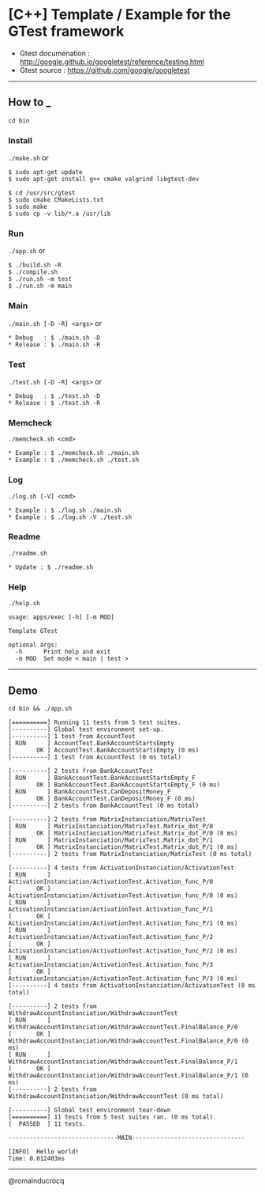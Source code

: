 # [C++] Template / Example for the GTest framework

- Gtest documenation : http://google.github.io/googletest/reference/testing.html
- Gtest source : https://github.com/google/googletest

****

## How to _

`cd bin`

### Install
`./make.sh` or  
```
$ sudo apt-get update
$ sudo apt-get install g++ cmake valgrind libgtest-dev

$ cd /usr/src/gtest
$ sudo cmake CMakeLists.txt
$ sudo make
$ sudo cp -v lib/*.a /usr/lib
```

### Run
`./app.sh` or  
<span id="how_to_run">
```
$ ./build.sh -R
$ ./compile.sh
$ ./run.sh -m test 
$ ./run.sh -m main 
```
</span>

### Main
`./main.sh [-D -R] <args>` or  
<span id="how_to_main">
```
* Debug   : $ ./main.sh -D 
* Release : $ ./main.sh -R 
```
</span>

### Test
`./test.sh [-D -R] <args>` or  
<span id="how_to_test">
```
* Debug   : $ ./test.sh -D 
* Release : $ ./test.sh -R 
```
</span>

### Memcheck
`./memcheck.sh <cmd>`  
```
* Example : $ ./memcheck.sh ./main.sh 
* Example : $ ./memcheck.sh ./test.sh
```

### Log
`./log.sh [-V] <cmd>`  
```
* Example : $ ./log.sh ./main.sh
* Example : $ ./log.sh -V ./test.sh
```

### Readme
`./readme.sh`  
```
* Update : $ ./readme.sh
```

### Help
`./help.sh`  
```
usage: apps/exec [-h] [-m MOD]

Template GTest

optional args:
  -h      Print help and exit
  -m MOD  Set mode < main | test >
```

****

## Demo

`cd bin && ./app.sh`

```
[==========] Running 11 tests from 5 test suites.
[----------] Global test environment set-up.
[----------] 1 test from AccountTest
[ RUN      ] AccountTest.BankAccountStartsEmpty
[       OK ] AccountTest.BankAccountStartsEmpty (0 ms)
[----------] 1 test from AccountTest (0 ms total)

[----------] 2 tests from BankAccountTest
[ RUN      ] BankAccountTest.BankAccountStartsEmpty_F
[       OK ] BankAccountTest.BankAccountStartsEmpty_F (0 ms)
[ RUN      ] BankAccountTest.CanDepositMoney_F
[       OK ] BankAccountTest.CanDepositMoney_F (0 ms)
[----------] 2 tests from BankAccountTest (0 ms total)

[----------] 2 tests from MatrixInstanciation/MatrixTest
[ RUN      ] MatrixInstanciation/MatrixTest.Matrix_dot_P/0
[       OK ] MatrixInstanciation/MatrixTest.Matrix_dot_P/0 (0 ms)
[ RUN      ] MatrixInstanciation/MatrixTest.Matrix_dot_P/1
[       OK ] MatrixInstanciation/MatrixTest.Matrix_dot_P/1 (0 ms)
[----------] 2 tests from MatrixInstanciation/MatrixTest (0 ms total)

[----------] 4 tests from ActivationInstanciation/ActivationTest
[ RUN      ] ActivationInstanciation/ActivationTest.Activation_func_P/0
[       OK ] ActivationInstanciation/ActivationTest.Activation_func_P/0 (0 ms)
[ RUN      ] ActivationInstanciation/ActivationTest.Activation_func_P/1
[       OK ] ActivationInstanciation/ActivationTest.Activation_func_P/1 (0 ms)
[ RUN      ] ActivationInstanciation/ActivationTest.Activation_func_P/2
[       OK ] ActivationInstanciation/ActivationTest.Activation_func_P/2 (0 ms)
[ RUN      ] ActivationInstanciation/ActivationTest.Activation_func_P/3
[       OK ] ActivationInstanciation/ActivationTest.Activation_func_P/3 (0 ms)
[----------] 4 tests from ActivationInstanciation/ActivationTest (0 ms total)

[----------] 2 tests from WithdrawAccountInstanciation/WithdrawAccountTest
[ RUN      ] WithdrawAccountInstanciation/WithdrawAccountTest.FinalBalance_P/0
[       OK ] WithdrawAccountInstanciation/WithdrawAccountTest.FinalBalance_P/0 (0 ms)
[ RUN      ] WithdrawAccountInstanciation/WithdrawAccountTest.FinalBalance_P/1
[       OK ] WithdrawAccountInstanciation/WithdrawAccountTest.FinalBalance_P/1 (0 ms)
[----------] 2 tests from WithdrawAccountInstanciation/WithdrawAccountTest (0 ms total)

[----------] Global test environment tear-down
[==========] 11 tests from 5 test suites ran. (0 ms total)
[  PASSED  ] 11 tests.

-------------------------------MAIN--------------------------------

[INFO]  Hello world!
Time: 0.012403ms
```

****

@romainducrocq
